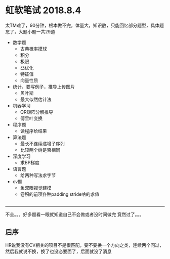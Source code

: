 # 虹软笔试 2018.8.4
太TM难了，90分钟，根本做不完，体量大，知识散，只能回忆部分题型，具体题忘了，大题小题一共29道
- 数学题
    - 古典概率摸球
    - 积分
    - 极限
    - 凸优化
    - 特征值
    - 向量性质
- 统计，要写例子，推导上传图片
    - 贝叶斯
    - 最大似然估计法  
- 机器学习
    - QR矩阵分解推导
    - 傅里叶变换
- 程序题
    - 读程序给结果
- 算法题
    - 最长不连续递增子序列
    - 比较两个树是否相同
- 深度学习
    - 求BP梯度 
- 语言题
    - 给两种写法求字节
- cv题 
    - 鱼双眼视觉建模
    - 卷积的前项各种padding stride啥的求值
##
---
不全。。。好多题看一眼就知道自己不会做或者没时间做完
竟然过了。。。
## 后序
HR说我没有CV相关的项目不是很匹配，要不要换一个方向之类，连续两个问过，然后我就说不换，换了也没必要面了，后面就没了消息